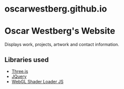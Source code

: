 oscarwestberg.github.io
=======================

# Oscar Westberg's Website
Displays work, projects, artwork and contact information.

## Libraries used
* [Three.js](https://github.com/mrdoob/three.js)
* [JQuery](http://jquery.com)
* [WebGL Shader Loader JS](https://github.com/codecruzer/webgl-shader-loader-js)